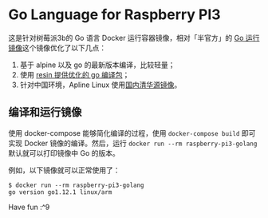 # Go Language for Raspberry PI3

这是针对树莓派3b的 Go 语言 Docker 运行容器镜像，相对「半官方」的 [Go 运行镜像](https://hub.docker.com/r/arm32v7/golang)这个镜像优化了以下几点：

1. 基于 alpine 以及 go 的最新版本编译，比较轻量；
2. 使用 [resin 提供优化的 go 编译包](https://github.com/balena-io-library/base-images)；
3. 针对中国环境，Apline Linux 使用[国内清华源镜像](https://mirrors.tuna.tsinghua.edu.cn/)。

## 编译和运行镜像

使用 docker-compose 能够简化编译的过程，使用 `docker-compose build` 即可实现 Docker 镜像的编译。然后，运行 `docker run --rm raspberry-pi3-golang` 默认就可以打印镜像中 Go 的版本。

例如，以下镜像就可以正常使用了：

```
$ docker run --rm raspberry-pi3-golang
go version go1.12.1 linux/arm
```

Have fun :^9